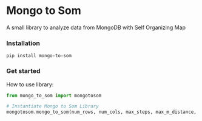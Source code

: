 # Mongo to Som
A small library to analyze data from MongoDB with Self Organizing Map

### Installation
```
pip install mongo-to-som
```

### Get started
How to use library:

```Python
from mongo_to_som import mongotosom

# Instantiate Mongo to Som Library
mongotosom.mongo_to_som(num_rows, num_cols, max_steps, max_m_distance, max_learning_rate, url, port, db, collection)
```